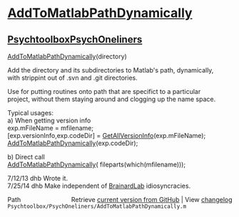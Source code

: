 # [AddToMatlabPathDynamically](AddToMatlabPathDynamically)
## [Psychtoolbox](Psychtoolbox)[PsychOneliners](PsychOneliners)

[AddToMatlabPathDynamically](AddToMatlabPathDynamically)(directory)  
  
Add the directory and its subdirectories to Matlab's path, dynamically,  
with strippint out of .svn and .git directories.  
  
Use for putting routines onto path that are specifict to a particular  
project, without them staying around and clogging up the name space.  
  
Typical usages:  
a) When getting version info  
  exp.mFileName = mfilename;  
  [exp.versionInfo,exp.codeDir] = [GetAllVersionInfo](GetAllVersionInfo)(exp.mFileName);  
  [AddToMatlabPathDynamically](AddToMatlabPathDynamically)(exp.codeDir);  
  
b) Direct call  
  [AddToMatlabPathDynamically](AddToMatlabPathDynamically)( fileparts(which(mfilename)));   
  
7/12/13  dhb  Wrote it.  
7/25/14  dhb  Make independent of [BrainardLab](BrainardLab) idiosyncracies.  




<div class="code_header" style="text-align:right;">
  <span style="float:left;">Path&nbsp;&nbsp;</span> <span class="counter">Retrieve <a href=
  "https://raw.github.com/Psychtoolbox-3/Psychtoolbox-3/beta/Psychtoolbox/PsychOneliners/AddToMatlabPathDynamically.m">current version from GitHub</a> | View <a href=
  "https://github.com/Psychtoolbox-3/Psychtoolbox-3/commits/beta/Psychtoolbox/PsychOneliners/AddToMatlabPathDynamically.m">changelog</a></span>
</div>
<div class="code">
  <code>Psychtoolbox/PsychOneliners/AddToMatlabPathDynamically.m</code>
</div>

